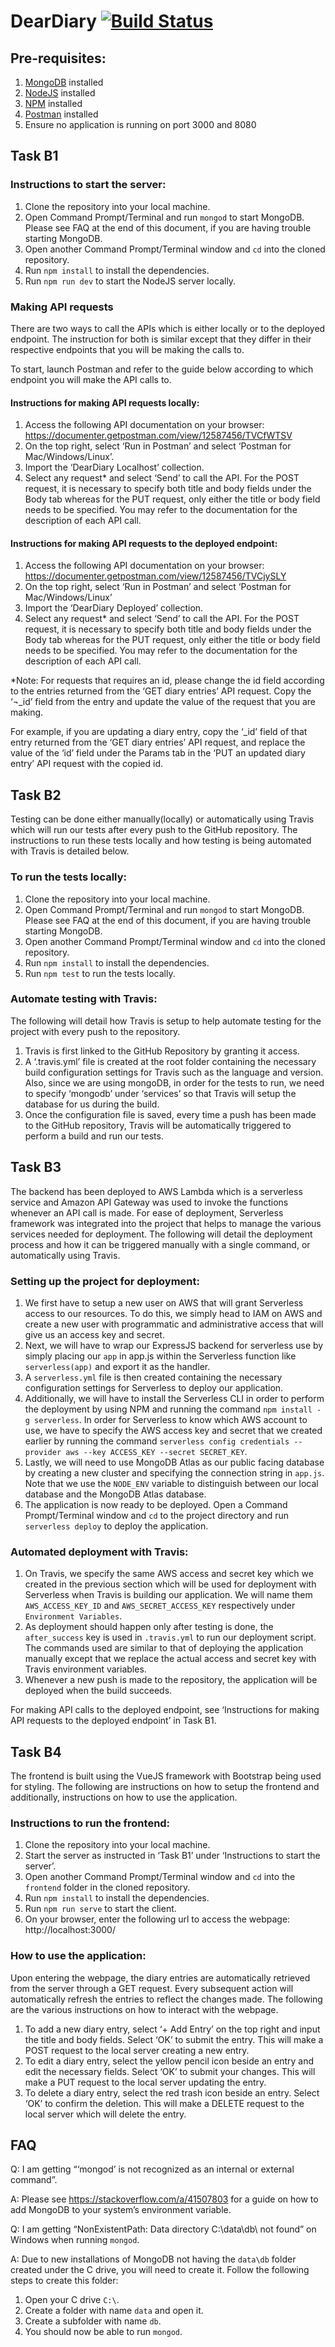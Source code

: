 # DearDiary [![Build Status](https://travis-ci.org/Russell-Loh-NUS/deardiary.svg?branch=master)](https://travis-ci.org/Russell-Loh-NUS/deardiary)

## Pre-requisites:
1.	[MongoDB](https://docs.mongodb.com/manual/installation/) installed
2.	[NodeJS](https://nodejs.org/en/download/) installed
3.	[NPM](https://www.npmjs.com/get-npm) installed
4.	[Postman](https://www.postman.com/downloads/) installed
5.	Ensure no application is running on port 3000 and 8080

## Task B1

### Instructions to start the server:
1.	Clone the repository into your local machine.
2.	Open Command Prompt/Terminal and run `mongod` to start MongoDB. Please see FAQ at the end of this document, if you are having trouble starting MongoDB.
3.	Open another Command Prompt/Terminal window and `cd` into the cloned repository.
4.	Run `npm install` to install the dependencies.
5.	Run `npm run dev` to start the NodeJS server locally.

### Making API requests
There are two ways to call the APIs which is either locally or to the deployed endpoint. The instruction for both is similar except that they differ in their respective endpoints that you will be making the calls to.

To start, launch Postman and refer to the guide below according to which endpoint you will make the API calls to.

#### Instructions for making API requests locally:
1.	Access the following API documentation on your browser:
https://documenter.getpostman.com/view/12587456/TVCfWTSV
2.	On the top right, select ‘Run in Postman’ and select ‘Postman for Mac/Windows/Linux’.
3.	Import the ‘DearDiary Localhost’ collection.
4.	Select any request* and select ‘Send’ to call the API. For the POST request, it is necessary to specify both title and body fields under the Body tab whereas for the PUT request, only either the title or body field needs to be specified. You may refer to the documentation for the description of each API call.

#### Instructions for making API requests to the deployed endpoint:
1.	Access the following API documentation on your browser: https://documenter.getpostman.com/view/12587456/TVCjySLY
2.	On the top right, select ‘Run in Postman’ and select ‘Postman for Mac/Windows/Linux’ 
3.	Import the ‘DearDiary Deployed’ collection.
4.	Select any request* and select ‘Send’ to call the API. For the POST request, it is necessary to specify both title and body fields under the Body tab whereas for the PUT request, only either the title or body field needs to be specified. You may refer to the documentation for the description of each API call.

*Note: 
For requests that requires an id, please change the id field according to the entries returned from the ‘GET diary entries’ API request. Copy the ‘¬_id’ field from the entry and update the value of the request that you are making.

For example, if you are updating a diary entry, copy the ‘_id’ field of that entry returned from the ‘GET diary entries’ API request, and replace the value of the ‘id’ field under the Params tab in the ‘PUT an updated diary entry’ API request with the copied id.

## Task B2
Testing can be done either manually(locally) or automatically using Travis which will run our tests after every push to the GitHub repository. The instructions to run these tests locally and how testing is being automated with Travis is detailed below.

### To run the tests locally:
1.	Clone the repository into your local machine.
2.	Open Command Prompt/Terminal and run `mongod` to start MongoDB. Please see FAQ at the end of this document, if you are having trouble starting MongoDB.
3.	Open another Command Prompt/Terminal window and `cd` into the cloned repository.
4.	Run `npm install` to install the dependencies.
5.	Run `npm test` to run the tests locally.

### Automate testing with Travis:
The following will detail how Travis is setup to help automate testing for the project with every push to the repository.

1.	Travis is first linked to the GitHub Repository by granting it access.
2.	A ‘.travis.yml’ file is created at the root folder containing the necessary build configuration settings for Travis such as the language and version. Also, since we are using mongoDB, in order for the tests to run, we need to specify ‘mongodb’ under ‘services’ so that Travis will setup the database for us during the build.
3.	Once the configuration file is saved, every time a push has been made to the GitHub repository, Travis will be automatically triggered to perform a build and run our tests.

## Task B3
The backend has been deployed to AWS Lambda which is a serverless service and Amazon API Gateway was used to invoke the functions whenever an API call is made. For ease of deployment, Serverless framework was integrated into the project that helps to manage the various services needed for deployment. The following will detail the deployment process and how it can be triggered manually with a single command, or automatically using Travis.

### Setting up the project for deployment:
1.	We first have to setup a new user on AWS that will grant Serverless access to our resources. To do this, we simply head to IAM on AWS and create a new user with programmatic and administrative access that will give us an access key and secret.
2.	Next, we will have to wrap our ExpressJS backend for serverless use by simply placing our `app` in app.js within the Serverless function like `serverless(app)` and export it as the handler.
3.	A `serverless.yml` file is then created containing the necessary configuration settings for Serverless to deploy our application.
4.	Additionally, we will have to install the Serverless CLI in order to perform the deployment by using NPM and running the command `npm install -g serverless`. In order for Serverless to know which AWS account to use, we have to specify the AWS access key and secret that we created earlier by running the command `serverless config credentials --provider aws --key ACCESS_KEY --secret SECRET_KEY`.
5.	Lastly, we will need to use MongoDB Atlas as our public facing database by creating a new cluster and specifying the connection string in `app.js`. Note that we use the `NODE_ENV` variable to distinguish between our local database and the MongoDB Atlas database.
6.	The application is now ready to be deployed. Open a Command Prompt/Terminal window and `cd` to the project directory and run `serverless deploy` to deploy the application.

### Automated deployment with Travis:
1.	On Travis, we specify the same AWS access and secret key which we created in the previous section which will be used for deployment with Serverless when Travis is building our application. We will name them `AWS_ACCESS_KEY_ID` and `AWS_SECRET_ACCESS_KEY` respectively under `Environment Variables`.
2.	As deployment should happen only after testing is done, the `after_success` key is used in `.travis.yml` to run our deployment script. The commands used are similar to that of deploying the application manually except that we replace the actual access and secret key with Travis environment variables.
3.	Whenever a new push is made to the repository, the application will be deployed when the build succeeds.

For making API calls to the deployed endpoint, see ‘Instructions for making API requests to the deployed endpoint’ in Task B1.
 
## Task B4
The frontend is built using the VueJS framework with Bootstrap being used for styling. The following are instructions on how to setup the frontend and additionally, instructions on how to use the application.

### Instructions to run the frontend:
1.	Clone the repository into your local machine.
2.	Start the server as instructed in ‘Task B1’ under ‘Instructions to start the server’.
3.	Open another Command Prompt/Terminal window and `cd` into the `frontend` folder in the cloned repository.
4.	Run `npm install` to install the dependencies.
5.	Run `npm run serve` to start the client.
6.	On your browser, enter the following url to access the webpage:
http://localhost:3000/

### How to use the application:
Upon entering the webpage, the diary entries are automatically retrieved from the server through a GET request. Every subsequent action will automatically refresh the entries to reflect the changes made. The following are the various instructions on how to interact with the webpage.

1.	To add a new diary entry, select ‘+ Add Entry’ on the top right and input the title and body fields. Select ‘OK’ to submit the entry. This will make a POST request to the local server creating a new entry.
2.	To edit a diary entry, select the yellow pencil icon beside an entry and edit the necessary fields. Select ‘OK’ to submit your changes. This will make a PUT request to the local server updating the entry.
3.	To delete a diary entry, select the red trash icon beside an entry. Select ‘OK’ to confirm the deletion. This will make a DELETE request to the local server which will delete the entry.

## FAQ
Q: I am getting “‘mongod’ is not recognized as an internal or external command”.

A: Please see https://stackoverflow.com/a/41507803 for a guide on how to add MongoDB to your system’s environment variable.

Q: I am getting “NonExistentPath: Data directory C:\\data\\db\\ not found” on Windows when running `mongod`.

A: Due to new installations of MongoDB not having the `data\db` folder created under the C drive, you will need to create it. Follow the following steps to create this folder:
1. Open your C drive `C:\`.
2. Create a folder with name `data` and open it.
3. Create a subfolder with name `db`.
4. You should now be able to run `mongod`.
